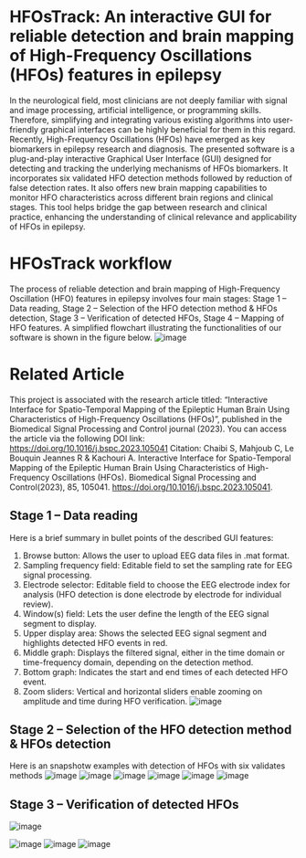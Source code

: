 # HFOsTrack: An interactive GUI for reliable detection and brain mapping of High-Frequency Oscillations (HFOs) features in epilepsy
In the neurological field, most clinicians are not deeply familiar with signal and image processing, artificial intelligence, or programming skills. Therefore, simplifying and integrating various existing algorithms into user-friendly graphical interfaces can be highly beneficial for them in this regard. Recently, High-Frequency Oscillations (HFOs) have emerged as key biomarkers in epilepsy research and diagnosis. The presented software is a plug-and-play interactive Graphical User Interface (GUI) designed for detecting and tracking the underlying mechanisms of HFOs biomarkers. It incorporates six validated HFO detection methods followed by reduction of false detection rates. It also offers new brain mapping capabilities to monitor HFO characteristics across different brain regions and clinical stages. This tool helps bridge the gap between research and clinical practice, enhancing the understanding of clinical relevance and applicability of HFOs in epilepsy.

# HFOsTrack workflow
The process of reliable detection and brain mapping of High-Frequency Oscillation (HFO) features in epilepsy involves four main stages:
Stage 1 – Data reading,
Stage 2 – Selection of the HFO detection method & HFOs detection,
Stage 3 – Verification of detected HFOs,
Stage 4 – Mapping of HFO features.
A simplified flowchart illustrating the functionalities of our software is shown in the figure below.
![image](https://github.com/user-attachments/assets/a152e8fd-6790-4ee6-8850-05741ab6f6dd)

# Related Article
This project is associated with the research article titled:
“Interactive Interface for Spatio-Temporal Mapping of the Epileptic Human Brain Using Characteristics of High-Frequency Oscillations (HFOs)”,
published in the Biomedical Signal Processing and Control journal (2023).
You can access the article via the following DOI link: https://doi.org/10.1016/j.bspc.2023.105041
Citation:
Chaibi S, Mahjoub C, Le Bouquin Jeannes R & Kachouri A. Interactive Interface for Spatio-Temporal Mapping of the Epileptic Human Brain Using Characteristics of High-Frequency Oscillations (HFOs). Biomedical Signal Processing and Control(2023), 85, 105041. https://doi.org/10.1016/j.bspc.2023.105041.

## Stage 1 – Data reading
Here is a brief summary in bullet points of the described GUI features:
1. Browse button: Allows the user to upload EEG data files in .mat format.
2. Sampling frequency field: Editable field to set the sampling rate for EEG signal processing.
3. Electrode selector: Editable field to choose the EEG electrode index for analysis (HFO detection is done electrode by electrode for individual review).
4. Window(s) field: Lets the user define the length of the EEG signal segment to display.
5. Upper display area: Shows the selected EEG signal segment and highlights detected HFO events in red.
6. Middle graph: Displays the filtered signal, either in the time domain or time-frequency domain, depending on the detection method.
7. Bottom graph: Indicates the start and end times of each detected HFO event.
8. Zoom sliders: Vertical and horizontal sliders enable zooming on amplitude and time during HFO verification.
![image](https://github.com/user-attachments/assets/c3887e05-6a01-4709-9f38-34439a4f73ed)

## Stage 2 – Selection of the HFO detection method & HFOs detection
Here is an snapshotw examples with detection of HFOs with six validates methods
![image](https://github.com/user-attachments/assets/d3c642b9-2fae-44c1-ba4f-8b5b46064070)
![image](https://github.com/user-attachments/assets/c4d5a095-c30c-40e6-9a03-10c7ea7b7653)
![image](https://github.com/user-attachments/assets/44d57d7f-8df5-49a9-825b-2ccdec48c2ff)
![image](https://github.com/user-attachments/assets/f2597ae8-0b0c-481d-b8f7-08926fc45cb5)
![image](https://github.com/user-attachments/assets/7bb235ec-0fa2-4f87-bfc7-193d0d6f4afd)
![image](https://github.com/user-attachments/assets/d910c5d6-6b98-4595-8410-27b0a2f442a9)

## Stage 3 – Verification of detected HFOs
![image](https://github.com/user-attachments/assets/46528472-507f-46b3-84d4-65db2bbe5170)

![image](https://github.com/user-attachments/assets/1bc524f7-dcb1-4b94-bfd4-710e226b6a6b)
![image](https://github.com/user-attachments/assets/dbc5df3e-8e06-4a01-9ea8-fdf96dd30035)
![image](https://github.com/user-attachments/assets/1fee0bd4-50c8-41c7-93e5-e1b1c261afae)




